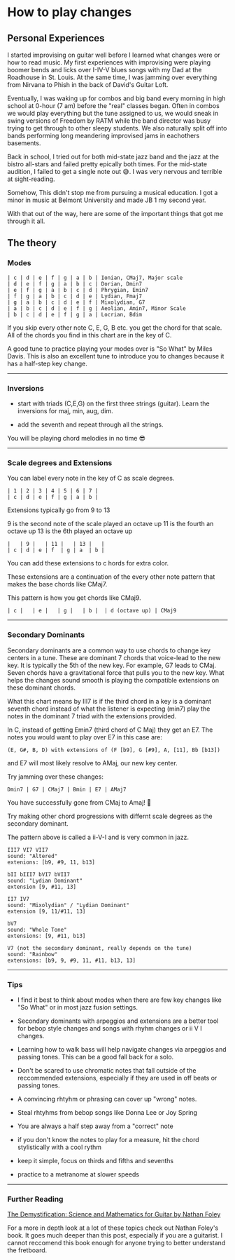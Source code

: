 # How to play changes

## Personal Experiences

I started improvising on guitar well before I learned what changes were or how to read music. My first experiences
with improvising were playing boomer bends and licks over I-IV-V blues songs with my Dad at the Roadhouse in St. Louis.
At the same time, I was jamming over everything from Nirvana to Phish in the back of David's Guitar Loft.

Eventually, I was waking up for combos and big band every morning in high school at 0-hour (7 am) before the "real" classes began.
Often in combos we would play everything but the tune assigned to us, we would sneak in swing versions of Freedom by RATM while the
band director was busy trying to get through to other sleepy students. We also naturally split off into bands performing long meandering
improvised jams in eachothers basements.

Back in school, I tried out for both mid-state jazz band and the jazz at the bistro all-stars and failed pretty epically both times.
For the mid-state audition, I failed to get a single note out 😅. I was very nervous and terrible at sight-reading.

Somehow, This didn't stop me from pursuing a musical education.
I got a minor in music at Belmont University and made JB 1 my second year.

With that out of the way, here are some of the important things that got me through it all.

## The theory

### Modes

```
| c | d | e | f | g | a | b | Ionian, CMaj7, Major scale
| d | e | f | g | a | b | c | Dorian, Dmin7
| e | f | g | a | b | c | d | Phrygian, Emin7
| f | g | a | b | c | d | e | Lydian, Fmaj7
| g | a | b | c | d | e | f | Mixolydian, G7
| a | b | c | d | e | f | g | Aeolian, Amin7, Minor Scale
| b | c | d | e | f | g | a | Locrian, Bdim
```

If you skip every other note C, E, G, B etc. you get the chord for that scale.
All of the chords you find in this chart are in the key of C.

A good tune to practice playing your modes over is "So What" by Miles Davis.
This is also an excellent tune to introduce you to changes because it has a half-step key change.

---

### Inversions

- start with triads (C,E,G) on the first three strings (guitar). Learn the inversions for maj, min, aug, dim.

- add the seventh and repeat through all the strings.

You will be playing chord melodies in no time 😎

---

### Scale degrees and Extensions

You can label every note in the key of C as scale degrees.

```
| 1 | 2 | 3 | 4 | 5 | 6 | 7 |
| c | d | e | f | g | a | b |
```

Extensions typically go from 9 to 13

9 is the second note of the scale played an octave up
11 is the fourth an octave up
13 is the 6th played an octave up

```
|   | 9 |   | 11 |   | 13 |   |
| c | d | e | f  | g | a  | b |
```

You can add these extensions to c hords for extra color.

These extensions are a continuation of the every other note pattern that makes the base chords like CMaj7.

This pattern is how you get chords like CMaj9.

```
| c |   | e |   | g |   | b |  | d (octave up) | CMaj9
```

---

### Secondary Dominants

Secondary dominants are a common way to use chords to change key centers in a tune.
These are dominant 7 chords that voice-lead to the new key. It is typically the 5th
of the new key. For example, G7 leads to CMaj. Seven chords have a gravitational force that
pulls you to the new key. What helps the changes sound smooth is playing the compatible
extensions on these dominant chords.

What this chart means by III7 is if the third chord in a key is a dominant seventh chord instead
of what the listener is expecting (min7) play the notes in the dominant 7 triad with the extensions provided.

In C, instead of getting Emin7 (third chord of C Maj)
they get an E7. The notes you would want to play over E7 in this case are:

```
(E, G#, B, D) with extensions of (F [b9], G [#9], A, [11], Bb [b13])
```

and E7 will most likely resolve to AMaj, our new key center.

Try jamming over these changes:

```
Dmin7 | G7 | CMaj7 | Bmin | E7 | AMaj7
```

You have successfully gone from CMaj to Amaj! 🎉

Try making other chord progressions with differnt scale degrees as the secondary dominant.

The pattern above is called a ii-V-I and is very common in jazz.

```
III7 VI7 VII7
sound: "Altered"
extenions: [b9, #9, 11, b13]
```

```
bII bIII7 bVI7 bVII7
sound: "Lydian Dominant"
extension [9, #11, 13]
```

```
II7 IV7
sound: "Mixolydian" / "Lydian Dominant"
extension [9, 11/#11, 13]
```

```
bV7
sound: "Whole Tone"
extensions: [9, #11, b13]
```

```
V7 (not the secondary dominant, really depends on the tune)
sound: "Rainbow"
extensions: [b9, 9, #9, 11, #11, b13, 13]
```

---

### Tips

- I find it best to think about modes when there are few key changes like "So What" or in most jazz fusion settings.

- Secondary dominants with arpeggios and extensions are a better tool for bebop style changes and songs with rhyhm changes or ii V I changes.

- Learning how to walk bass will help navigate changes via arpeggios and passing tones. This can be a good fall back for a solo.

- Don't be scared to use chromatic notes that fall outside of the reccommended extensions, especially if they are used in off beats or passing tones.

- A convincing rhtyhm or phrasing can cover up "wrong" notes.

- Steal rhtyhms from bebop songs like Donna Lee or Joy Spring

- You are always a half step away from a "correct" note

- if you don't know the notes to play for a measure, hit the chord stylistically with a cool rythm

- keep it simple, focus on thirds and fifths and sevenths

- practice to a metranome at slower speeds

---

### Further Reading

[The Demystification: Science and Mathematics for Guitar by Nathan Foley](https://nathanfoley.bandcamp.com/merch/the-demystification-science-and-mathematics-for-guitar)

For a more in depth look at a lot of these topics check out Nathan Foley's book. It goes much deeper than this post, especially if you are a guitarist.
I cannot reccomend this book enough for anyone trying to better understand the fretboard.
